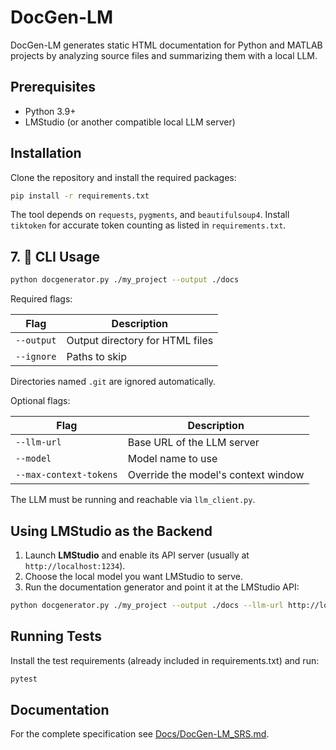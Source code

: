 # DocGen-LM

DocGen-LM generates static HTML documentation for Python and MATLAB projects by analyzing source files and summarizing them with a local LLM.

## Prerequisites

- Python 3.9+
- LMStudio (or another compatible local LLM server)

## Installation

Clone the repository and install the required packages:

```bash
pip install -r requirements.txt
```

The tool depends on `requests`, `pygments`, and `beautifulsoup4`. Install
`tiktoken` for accurate token counting as listed in `requirements.txt`.

## 7. 🧪 CLI Usage

```bash
python docgenerator.py ./my_project --output ./docs
```

Required flags:

| Flag       | Description                      |
|------------|----------------------------------|
| `--output` | Output directory for HTML files  |
| `--ignore` | Paths to skip                    |

Directories named `.git` are ignored automatically.

Optional flags:

| Flag          | Description                      |
|---------------|----------------------------------|
| `--llm-url`   | Base URL of the LLM server       |
| `--model`     | Model name to use                |
| `--max-context-tokens` | Override the model's context window |

The LLM must be running and reachable via `llm_client.py`.

## Using LMStudio as the Backend

1. Launch **LMStudio** and enable its API server (usually at `http://localhost:1234`).
2. Choose the local model you want LMStudio to serve.
3. Run the documentation generator and point it at the LMStudio API:

```bash
python docgenerator.py ./my_project --output ./docs --llm-url http://localhost:1234 --model local
```


## Running Tests

Install the test requirements (already included in requirements.txt) and run:

```bash
pytest
```

## Documentation

For the complete specification see [Docs/DocGen-LM_SRS.md](Docs/DocGen-LM_SRS.md).
